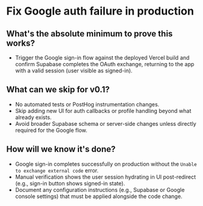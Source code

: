 # Fix Google auth failure in production

## What's the absolute minimum to prove this works?
- Trigger the Google sign-in flow against the deployed Vercel build and confirm Supabase completes the OAuth exchange, returning to the app with a valid session (user visible as signed-in).

## What can we skip for v0.1?
- No automated tests or PostHog instrumentation changes.
- Skip adding new UI for auth callbacks or profile handling beyond what already exists.
- Avoid broader Supabase schema or server-side changes unless directly required for the Google flow.

## How will we know it's done?
- Google sign-in completes successfully on production without the `Unable to exchange external code` error.
- Manual verification shows the user session hydrating in UI post-redirect (e.g., sign-in button shows signed-in state).
- Document any configuration instructions (e.g., Supabase or Google console settings) that must be applied alongside the code change.
